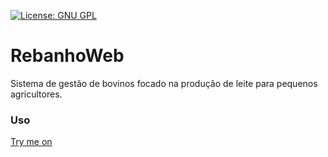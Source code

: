[![License: GNU GPL](http://www.gnu.org/graphics/gplv3-127x51.png)](http://www.gnu.org/licenses/gpl-3.0.en.html)
# RebanhoWeb
  Sistema de gestão de bovinos focado na produção de leite para pequenos agricultores.
### Uso
[Try me on](http://www.rebanhoweb.16mb.com/)
